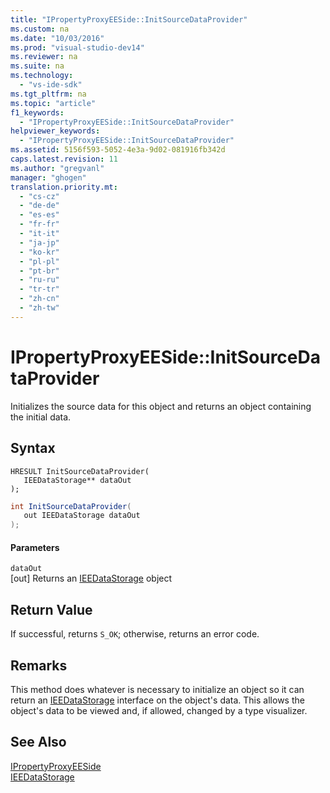 ```yaml
---
title: "IPropertyProxyEESide::InitSourceDataProvider"
ms.custom: na
ms.date: "10/03/2016"
ms.prod: "visual-studio-dev14"
ms.reviewer: na
ms.suite: na
ms.technology: 
  - "vs-ide-sdk"
ms.tgt_pltfrm: na
ms.topic: "article"
f1_keywords: 
  - "IPropertyProxyEESide::InitSourceDataProvider"
helpviewer_keywords: 
  - "IPropertyProxyEESide::InitSourceDataProvider"
ms.assetid: 5156f593-5052-4e3a-9d02-081916fb342d
caps.latest.revision: 11
ms.author: "gregvanl"
manager: "ghogen"
translation.priority.mt: 
  - "cs-cz"
  - "de-de"
  - "es-es"
  - "fr-fr"
  - "it-it"
  - "ja-jp"
  - "ko-kr"
  - "pl-pl"
  - "pt-br"
  - "ru-ru"
  - "tr-tr"
  - "zh-cn"
  - "zh-tw"
---
```

# IPropertyProxyEESide::InitSourceDataProvider
Initializes the source data for this object and returns an object containing the initial data.  
  
## Syntax  
  
```cpp#  
HRESULT InitSourceDataProvider(  
   IEEDataStorage** dataOut  
);  
```  
  
```c#  
int InitSourceDataProvider(  
   out IEEDataStorage dataOut  
);  
```  
  
#### Parameters  
 `dataOut`  
 [out] Returns an [IEEDataStorage](../extensibility/ieedatastorage.md) object  
  
## Return Value  
 If successful, returns `S_OK`; otherwise, returns an error code.  
  
## Remarks  
 This method does whatever is necessary to initialize an object so it can return an [IEEDataStorage](../extensibility/ieedatastorage.md) interface on the object's data. This allows the object's data to be viewed and, if allowed, changed by a type visualizer.  
  
## See Also  
 [IPropertyProxyEESide](../extensibility/ipropertyproxyeeside.md)   
 [IEEDataStorage](../extensibility/ieedatastorage.md)